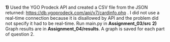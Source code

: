 **1)** Used the YGO Prodeck API and created a CSV file from the JSON returned:
https://db.ygoprodeck.com/api/v7/cardinfo.php . I  did not use a real-time connection because it is disallowed by API and the problem did not specify it had to be real-time. Run main.py in **Assignment_03/src**
**2)** Graph results are in **Assignment_04/results**. A graph is saved for each part of question 2.
